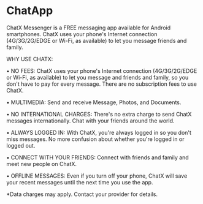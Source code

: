 # ChatApp
ChatX Messenger is a FREE messaging app available for Android smartphones. ChatX uses your phone's Internet connection (4G/3G/2G/EDGE or Wi-Fi, as available) to let you message friends and family.

WHY USE CHATX:

• NO FEES: ChatX uses your phone's Internet connection (4G/3G/2G/EDGE or Wi-Fi, as available) to let you message and friends and family, so you don't have to pay for every message. There are no subscription fees to use ChatX.

• MULTIMEDIA: Send and receive Message, Photos, and Documents.

• NO INTERNATIONAL CHARGES: There's no extra charge to send ChatX messages internationally. Chat with your friends around the world.

• ALWAYS LOGGED IN: With ChatX, you're always logged in so you don't miss messages. No more confusion about whether you're logged in or logged out.

• CONNECT WITH YOUR FRIENDS: Connect with friends and family and meet new people on ChatX.

• OFFLINE MESSAGES: Even if you turn off your phone, ChatX will save your recent messages until the next time you use the app.

*Data charges may apply. Contact your provider for details.

